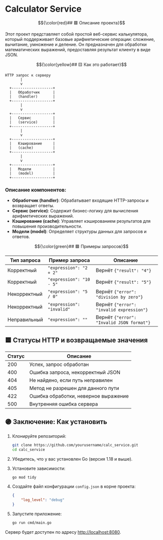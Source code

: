# Calculator Service

$${\color{red}## 🟥 Описание проекта}$$

Этот проект представляет собой простой веб-сервис калькулятора, который поддерживает базовые арифметические операции: сложение, вычитание, умножение и деление. Он предназначен для обработки математических выражений, предоставляя результат клиенту в виде JSON.

$${\color{yellow}## 🟨 Как это работает}$$

```
HTTP запрос к серверу
       |
       v
  +-------------------+
  |   Обработчик      |
  |   (handler)       |
  +-------------------+
       |
       v
  +-------------------+
  |   Сервис          |
  |   (service)       |
  +-------------------+
       |
       v
  +-------------------+
  |   Кэширование     |
  |   (cache)         |
  +-------------------+
       |
       v
  +-------------------+
  |   Модели          |
  |   (model)         |
  +-------------------+
```

### Описание компонентов:
- **Обработчик (handler)**: Обрабатывает входящие HTTP-запросы и возвращает ответы.
- **Сервис (service)**: Содержит бизнес-логику для вычисления арифметических выражений.
- **Кэширование (cache)**: Управляет кэшированием результатов для повышения производительности.
- **Модели (model)**: Определяет структуры данных для запросов и ответов.

$${\color{green}## 🟩 Примеры запросов}$$

| Тип запроса              | Пример запроса         | Описание                               |
|-------------------------|-----------------------|----------------------------------------|
| Корректный              | `"expression": "2 + 2"` | Вернёт `{"result": "4"}`              |
| Корректный              | `"expression": "10 - 5"` | Вернёт `{"result": "5"}`              |
| Некорректный            | `"expression": "5 / 0"`  | Вернёт `{"error": "division by zero"}` |
| Некорректный            | `"expression": "invalid"` | Вернёт `{"error": "invalid expression"}` |
| Неправильный            | `"expression": ""`     | Вернёт `{"error": "Invalid JSON format"}` |

## 🟦 Статусы HTTP и возвращаемые значения

| Статус | Описание                                     |
|--------|----------------------------------------------|
| 200    | Успех, запрос обработан                     |
| 400    | Ошибка запроса, некорректный JSON          |
| 404    | Не найдено, если путь неправилен            |
| 405    | Метод не разрешен для данного пути         |
| 422    | Ошибка обработки, неверное выражение        |
| 500    | Внутренняя ошибка сервера                   |

## 🟣 Заключение: Как установить

1. Клонируйте репозиторий:
   
   ```bash
   git clone https://github.com/yourusername/calc_service.git
   cd calc_service
   ```

2. Убедитесь, что у вас установлен Go (версия 1.18 и выше).

3. Установите зависимости:
   
   ```bash
   go mod tidy
   ```

4. Создайте файл конфигурации `config.json` в корне проекта:

   ```json
   {
       "log_level": "debug"
   }
   ```

5. Запустите приложение:

   ```bash
   go run cmd/main.go
   ```

Сервер будет доступен по адресу [http://localhost:8080](http://localhost:8080).
